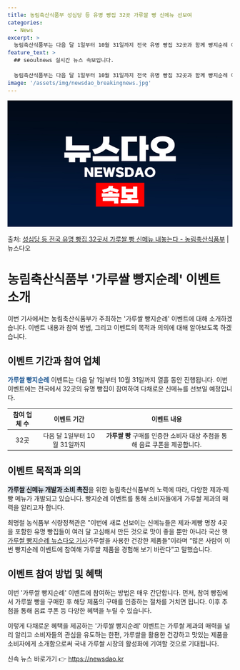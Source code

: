 ```yaml
---
title: 농림축산식품부 성심당 등 유명 빵집 32곳 가루쌀 빵 신메뉴 선보여
categories:
  - News
excerpt: >
  농림축산식품부는 다음 달 1일부터 10월 31일까지 전국 유명 빵집 32곳과 함께 빵지순례 이벤트를 한다고 …
feature_text: >
  ## seoulnews 실시간 뉴스 속보입니다.

  농림축산식품부는 다음 달 1일부터 10월 31일까지 전국 유명 빵집 32곳과 함께 빵지순례 이벤트를 한다고 …
image: '/assets/img/newsdao_breakingnews.jpg'
---
```


![뉴스다오 속보](/assets/img/newsdao_breakingnews.jpg)

<p>출처: <a href="https://newsdao.kr/3967" rel="dofollow">성심당 등 전국 유명 빵집 32곳서 가루쌀 빵 신메뉴 내놓는다  - 농림축산식품부</a> | 뉴스다오</p>

<h1>농림축산식품부 '가루쌀 빵지순례' 이벤트 소개</h1>

<p data-ke-size="size16">이번 기사에서는 농림축산식품부가 주최하는 '가루쌀 빵지순례' 이벤트에 대해 소개하겠습니다. 이벤트 내용과 참여 방법, 그리고 이벤트의 목적과 의의에 대해 알아보도록 하겠습니다.</p>

<h2 data-ke-size="size26">이벤트 기간과 참여 업체</h2>

<p><b><span style="color: #1a5490;">가루쌀 빵지순례</span></b> 이벤트는 다음 달 1일부터 10월 31일까지 열흘 동안 진행됩니다. 이번 이벤트에는 전국에서 32곳의 유명 빵집이 참여하여 다채로운 신메뉴를 선보일 예정입니다.</p>

<table>
<thead>
<tr>
<th style="text-align: center;">참여 업체 수</th>
<th style="text-align: center;">이벤트 기간</th>
<th style="text-align: center;">이벤트 내용</th>
</tr>
</thead>
<tbody>
<tr>
<td style="text-align: center;">32곳</td>
<td style="text-align: center;">다음 달 1일부터 10월 31일까지</td>
<td style="text-align: center;"><b>가루쌀 빵</b> 구매를 인증한 소비자 대상 추첨을 통해 음료 쿠폰을 제공합니다.</td>
</tr>
</tbody>
</table>

<h2 data-ke-size="size26">이벤트 목적과 의의</h2>

<p><b><span style="background-color: #21538527;">가루쌀 신메뉴 개발과 소비 촉진</span></b>을 위한 농림축산식품부의 노력에 따라, 다양한 제과·제빵 메뉴가 개발되고 있습니다. 빵지순례 이벤트를 통해 소비자들에게 가루쌀 제과의 매력을 알리고자 합니다.</p>

<p>최명철 농식품부 식량정책관은 "이번에 새로 선보이는 신메뉴들은 제과·제빵 명장 4곳을 포함한 유명 빵집들이 여러 달 고심해서 만든 것으로 맛이 좋을 뿐만 아니라 국산 햇<a href="https://newsdao.kr/3967" target="_blank" rel="noopener">가루쌀 빵지순례 뉴스다오 기사</a>가루쌀</a>을 사용한 건강한 제품들"이라며 “많은 사람이 이번 빵지순례 이벤트에 참여해 가루쌀 제품을 경험해 보기 바란다”고 말했습니다.</p>

<h2 data-ke-size="size26">이벤트 참여 방법 및 혜택</h2>

<p>이번 '가루쌀 빵지순례' 이벤트에 참여하는 방법은 매우 간단합니다. 먼저, 참여 빵집에서 가루쌀 빵을 구매한 후 해당 제품의 구매를 인증하는 절차를 거치면 됩니다. 이후 추첨을 통해 음료 쿠폰 등 다양한 혜택을 누릴 수 있습니다.</p>

<p>이렇게 다채로운 혜택을 제공하는 '가루쌀 빵지순례' 이벤트는 가루쌀 제과의 매력을 널리 알리고 소비자들의 관심을 유도하는 한편, 가루쌀을 활용한 건강하고 맛있는 제품을 소비자에게 소개함으로써 국내 가루쌀 시장의 활성화에 기여할 것으로 기대됩니다.</p>

<p data-ke-size="size16"></p> 

신속 뉴스 바로가기 👉 <a href="https://newsdao.kr" rel="dofollow">https://newsdao.kr</a>


